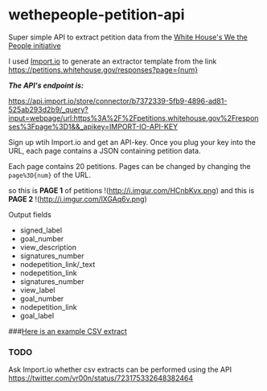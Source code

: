 # wethepeople-petition-api
Super simple API to extract petition data from the [White House's We the People initiative](https://petitions.whitehouse.gov/responses)

I used [Import.io](www.Import.io) to generate an extractor template from the link  https://petitions.whitehouse.gov/responses?page={num}

***The API's endpoint is:***

https://api.import.io/store/connector/b7372339-5fb9-4896-ad81-525ab293d2b9/_query?input=webpage/url:https%3A%2F%2Fpetitions.whitehouse.gov%2Fresponses%3Fpage%3D1&&_apikey=IMPORT-IO-API-KEY

Sign up wtih Import.io and get an API-key. Once you plug your key into the URL, each page contains a JSON containing petition data.

Each page contains 20 petitions. Pages can be changed by changing the ```page%3D{num}``` of the URL.

so this is **PAGE 1** of petitions
    !(http://i.imgur.com/HCnbKvx.png)
and this is **PAGE 2**
    !(http://i.imgur.com/lXGAq6v.png)

Output fields
  * signed_label
  * goal_number
  * view_description
  * signatures_number
  * nodepetition_link/_text
  * nodepetition_link
  * signatures_number
  * view_label
  * goal_number
  * nodepetition_link
  * goal_label

###[Here is  an example CSV extract](https://github.com/b44p/wethepeople-petition-api/blob/master/petitions.whitehouse.gov%20API%2021st%20Apr%2011_46.csv)

### TODO
Ask Import.io whether csv extracts can be performed using the API 
https://twitter.com/vr00n/status/723175332648382464
